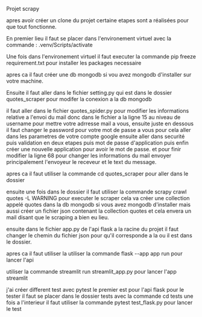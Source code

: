 Projet scrapy

apres avoir créer un clone du projet certaine etapes sont a réalisées pour que tout fonctionne.

En premier lieu il faut se placer dans l'environement virtuel avec la commande : .venv/Scripts/activate

Une fois dans l'environement virtuel il faut executer la commande pip freeze requirement.txt pour installer les packages necessaire

apres ca il faut créer une db mongodb si vou avez mongodb d'installer sur votre machine.

Ensuite il faut aller dans le fichier setting.py qui est dans le dossier quotes_scraper pour modifer la conexion a la db mongodb

il faut aller dans le fichier quotes_spider.py pour modifier les informations relative a l'envoi du mail donc dans le fichier a la ligne 15 au niveau de username pour mettre votre adrresse mail a vous, ensuite juste en dessous il faut changer le password pour votre mot de passe a vous pour cela aller dans les parametres de votre compte google ensuite aller dans securité puis validation en deux etapes puis mot de passe d'application puis enfin créer une nouvelle application pour avoir le mot de passe. et pour finir modifier la ligne 68 pour changer les informations du mail envoyer principalement l'envoyeur le receveur et le text du message.

apres ca il faut utiliser la commande cd quotes_scraper pour aller dans le dossier

ensuite une fois dans le dossier il faut utiliser la commande scrapy crawl quotes -L WARNING pour executer le scraper cela va créer une collection appelé quotes dans la db mongodb si vous avez mongodb d'installer mais aussi créer un fichier json contenant la collection quotes et cela envera un mail disant que le scraping a bien eu lieu.

ensuite dans le fichier app.py de l'api flask a la racine du projet il faut changer le chemin du fichier json pour qu'il corresponde a la ou il est dans le dossier.

apres ca il faut utiliser la utiliser la commande flask --app app run pour lancer l'api

utiliser la commande streamlit run streamlit_app.py pour lancer l'app streamlit

j'ai créer different test avec pytest le premier est pour l'api flask pour le tester il faut se placer dans le dossier tests avec la commande cd tests une fois a l'interieur il faut utiliser la commande pytest test_flask.py pour lancer le test
